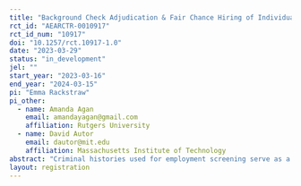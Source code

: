 ```yaml
---
title: "Background Check Adjudication & Fair Chance Hiring of Individuals with Criminal Records"
rct_id: "AEARCTR-0010917"
rct_id_num: "10917"
doi: "10.1257/rct.10917-1.0"
date: "2023-03-29"
status: "in_development"
jel: ""
start_year: "2023-03-16"
end_year: "2024-03-15"
pi: "Emma Rackstraw"
pi_other:
  - name: Amanda Agan
    email: amandayagan@gmail.com
    affiliation: Rutgers University
  - name: David Autor
    email: dautor@mit.edu
    affiliation: Massachusetts Institute of Technology
abstract: "Criminal histories used for employment screening serve as a barrier to employment for a large fraction of males, minorities, and workers without college degrees. To enable "fair chance" hiring, employers may filter which criminal background data are visible to hiring adjudicators, potentially suppressing minor or older charges and convictions. Theory and existing evidence point to potentially ambiguous effects of information suppression on hiring of workers with criminal histories, however, since decision-makers may compensate for the absence of information by using group characteristics to infer it. We have partnered with a background check company and one of their client firms to study the effects of policies that alter the set of criminal records available to adjudicators both on the hiring process and performance among those who pass the background check process."
layout: registration
---
```


